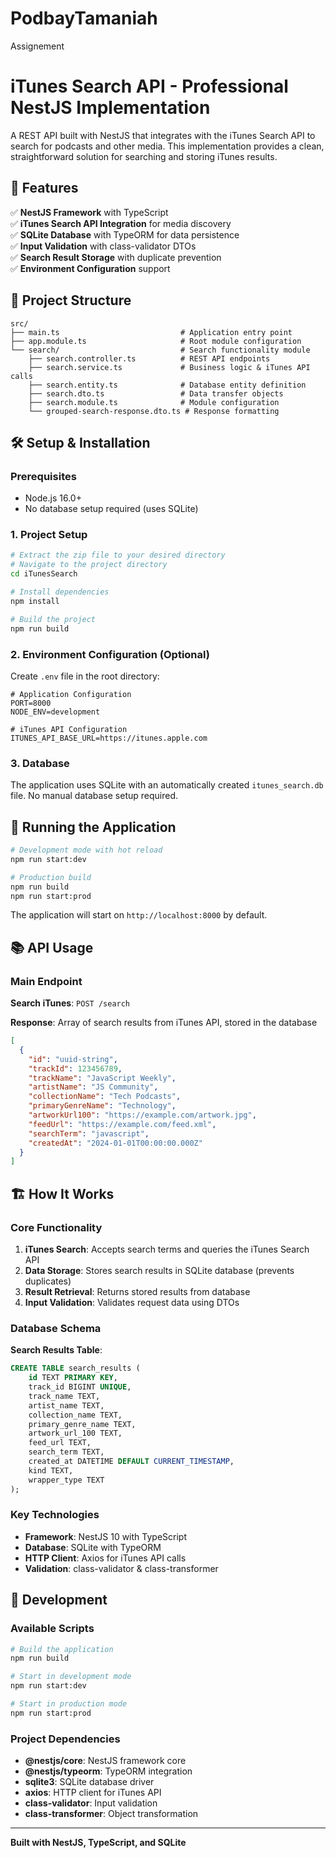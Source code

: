 # PodbayTamaniah
Assignement

# iTunes Search API - Professional NestJS Implementation

A REST API built with NestJS that integrates with the iTunes Search API to search for podcasts and other media. This implementation provides a clean, straightforward solution for searching and storing iTunes results.

## 🚀 Features

✅ **NestJS Framework** with TypeScript  
✅ **iTunes Search API Integration** for media discovery  
✅ **SQLite Database** with TypeORM for data persistence  
✅ **Input Validation** with class-validator DTOs  
✅ **Search Result Storage** with duplicate prevention  
✅ **Environment Configuration** support

## 📁 Project Structure

```
src/
├── main.ts                           # Application entry point
├── app.module.ts                     # Root module configuration
└── search/                           # Search functionality module
    ├── search.controller.ts          # REST API endpoints
    ├── search.service.ts             # Business logic & iTunes API calls
    ├── search.entity.ts              # Database entity definition
    ├── search.dto.ts                 # Data transfer objects
    ├── search.module.ts              # Module configuration
    └── grouped-search-response.dto.ts # Response formatting
```

## 🛠️ Setup & Installation

### Prerequisites
- Node.js 16.0+ 
- No database setup required (uses SQLite)

### 1. Project Setup
```bash
# Extract the zip file to your desired directory
# Navigate to the project directory
cd iTunesSearch

# Install dependencies
npm install

# Build the project
npm run build
```

### 2. Environment Configuration (Optional)
Create `.env` file in the root directory:
```env
# Application Configuration
PORT=8000
NODE_ENV=development

# iTunes API Configuration
ITUNES_API_BASE_URL=https://itunes.apple.com
```

### 3. Database
The application uses SQLite with an automatically created `itunes_search.db` file. No manual database setup required.

## 🚀 Running the Application

```bash
# Development mode with hot reload
npm run start:dev

# Production build
npm run build
npm run start:prod
```

The application will start on `http://localhost:8000` by default.

## 📚 API Usage

### Main Endpoint

**Search iTunes**: `POST /search`

**Response**: Array of search results from iTunes API, stored in the database
```json
[
  {
    "id": "uuid-string",
    "trackId": 123456789,
    "trackName": "JavaScript Weekly",
    "artistName": "JS Community", 
    "collectionName": "Tech Podcasts",
    "primaryGenreName": "Technology",
    "artworkUrl100": "https://example.com/artwork.jpg",
    "feedUrl": "https://example.com/feed.xml",
    "searchTerm": "javascript",
    "createdAt": "2024-01-01T00:00:00.000Z"
  }
]
```

## 🏗️ How It Works

### Core Functionality
1. **iTunes Search**: Accepts search terms and queries the iTunes Search API
2. **Data Storage**: Stores search results in SQLite database (prevents duplicates)
3. **Result Retrieval**: Returns stored results from database
4. **Input Validation**: Validates request data using DTOs

### Database Schema

**Search Results Table**:
```sql
CREATE TABLE search_results (
    id TEXT PRIMARY KEY,
    track_id BIGINT UNIQUE,
    track_name TEXT,
    artist_name TEXT,
    collection_name TEXT,
    primary_genre_name TEXT,
    artwork_url_100 TEXT,
    feed_url TEXT,
    search_term TEXT,
    created_at DATETIME DEFAULT CURRENT_TIMESTAMP,
    kind TEXT,
    wrapper_type TEXT
);
```

### Key Technologies
- **Framework**: NestJS 10 with TypeScript
- **Database**: SQLite with TypeORM
- **HTTP Client**: Axios for iTunes API calls
- **Validation**: class-validator & class-transformer

## 🔧 Development

### Available Scripts
```bash
# Build the application
npm run build

# Start in development mode
npm run start:dev

# Start in production mode
npm run start:prod
```

### Project Dependencies
- **@nestjs/core**: NestJS framework core
- **@nestjs/typeorm**: TypeORM integration
- **sqlite3**: SQLite database driver
- **axios**: HTTP client for iTunes API
- **class-validator**: Input validation
- **class-transformer**: Object transformation

---

**Built with NestJS, TypeScript, and SQLite**
